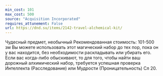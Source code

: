 ```yaml
---
min_cost: 101
max_cost: 500
source: "Acquisition Incorporated"
requires_attunement: False
url: https://dnd.su/items/2142-travel-alchemical-kit/
---
```


Чудесный предмет, необычный
Рекомендованная стоимость: 101-500 зм
Вы можете использовать этот магический набор до тех пор, пока он у вас находится, без необходимости раскладывать или убирать его. Если вас когда-либо обыскивают, то для того, чтобы найти ваш дорожный алхимический набор, требуется успешная проверка Интеллекта (Расследование) или Мудрости (Проницательность) Сл 20.